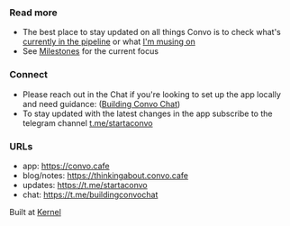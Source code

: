 ### Read more
- The best place to stay updated on all things Convo is to check what's [currently in the pipeline](https://github.com/kernel-community/convo-app/discussions/categories/dev-notes) or what [I'm musing on](https://thinkingabout.convo.cafe)
- See [Milestones](https://github.com/kernel-community/convo-app/milestones) for the current focus

### Connect

- Please reach out in the Chat if you're looking to set up the app locally and need guidance: ([Building Convo Chat](https://t.me/buildingconvochat))
- To stay updated with the latest changes in the app subscribe to the telegram channel [t.me/startaconvo](https://t.me/startaconvo)

### URLs
- app: https://convo.cafe
- blog/notes: https://thinkingabout.convo.cafe
- updates: https://t.me/startaconvo
- chat: https://t.me/buildingconvochat




Built at [Kernel](https://kernel.community/)
